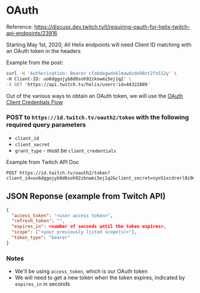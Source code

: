 # OAuth

Reference: https://discuss.dev.twitch.tv/t/requiring-oauth-for-helix-twitch-api-endpoints/23916

Starting May 1st, 2020, All Helix endpoints will need Client ID matching with an OAuth token in the headers

Example from the post:

```bash
curl -H 'Authorization: Bearer cfabdegwdoklmawdzdo98xt2fo512y' \
-H Client-ID: uo6dggojyb8d6soh92zknwmi5ej1q2' \
-X GET 'https://api.twitch.tv/helix/users?id=44322889'
```

Out of the various ways to obtain an OAuth token, we will use the [OAuth Client Credentials Flow](https://dev.twitch.tv/docs/authentication/getting-tokens-oauth/#oauth-client-credentials-flow)

### **POST** to `https://id.twitch.tv/oauth2/token` with the following **required query** parameters
* `client_id`
* `client_secret`
* `grant_type` - must be `client_credentials`

Example from Twitch API Doc
```
POST https://id.twitch.tv/oauth2/token?client_id=uo6dggojyb8d6soh92zknwmi5ej1q2&client_secret=nyo51xcdrerl8z9m56w9w6wg&grant_type=client_credentials`
```

## JSON Reponse (example from Twitch API)
```JSON
{
  "access_token": "<user access token>",
  "refresh_token": "",
  "expires_in": <number of seconds until the token expires>,
  "scope": ["<your previously listed scope(s)>"],
  "token_type": "bearer"
}
```

### Notes
* We'll be using `access_token`, which is our OAuth token
* We will need to get a new token when the token expires, indicated by `expires_in` in seconds